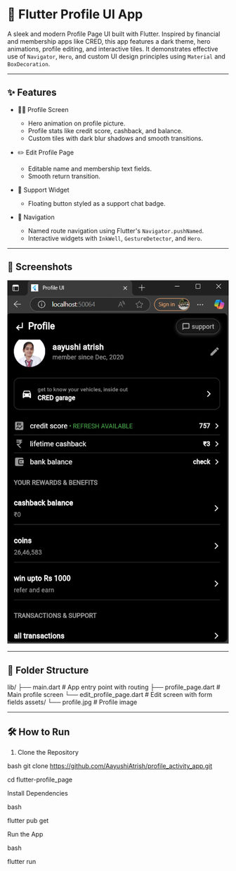 # 🚀 Flutter Profile UI App

A sleek and modern Profile Page UI built with Flutter. Inspired by financial and membership apps like CRED, this app features a dark theme, hero animations, profile editing, and interactive tiles. It demonstrates effective use of `Navigator`, `Hero`, and custom UI design principles using `Material` and `BoxDecoration`.

---

## ✨ Features

- 🧑‍💼 Profile Screen
  - Hero animation on profile picture.
  - Profile stats like credit score, cashback, and balance.
  - Custom tiles with dark blur shadows and smooth transitions.
  
- ✏️ Edit Profile Page
  - Editable name and membership text fields.
  - Smooth return transition.
  
- 💬 Support Widget
  - Floating button styled as a support chat badge.

- 🧭 Navigation
  - Named route navigation using Flutter's `Navigator.pushNamed`.
  - Interactive widgets with `InkWell`, `GestureDetector`, and `Hero`.

---

## 📱 Screenshots

![image alt](https://github.com/AayushiAtrish/profile_activity_app/blob/29d0d6fb0e6a7c8c509bbb7eb69dc7105cef47ad/Screenshot%202025-05-19%20191342.png)

---

## 🧩 Folder Structure

lib/
├── main.dart # App entry point with routing
├── profile_page.dart # Main profile screen
└── edit_profile_page.dart # Edit screen with form fields
assets/
└── profile.jpg # Profile image


---

## 🛠️ How to Run

1. Clone the Repository

bash
git clone https://github.com/AayushiAtrish/profile_activity_app.git

cd flutter-profile_page

Install Dependencies

bash

flutter pub get

Run the App

bash

flutter run

